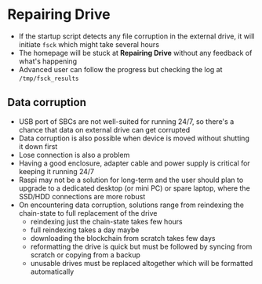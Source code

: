 # Repairing Drive

- If the startup script detects any file corruption in the external drive, it will initiate `fsck` which might take several hours
- The homepage will be stuck at **Repairing Drive** without any feedback of what's happening
- Advanced user can follow the progress but checking the log at `/tmp/fsck_results`

## Data corruption
- USB port of SBCs are not well-suited for running 24/7, so there's a chance that data on external drive can get corrupted
- Data corruption is also possible when device is moved without shutting it down first
- Lose connection is also a problem
- Having a good enclosure, adapter cable and power supply is critical for keeping it running 24/7
- Raspi may not be a solution for long-term and the user should plan to upgrade to a dedicated desktop (or mini PC) or spare laptop, where the SSD/HDD connections are more robust
- On encountering data corruption, solutions range from reindexing the chain-state to full replacement of the drive
  - reindexing just the chain-state takes few hours
  - full reindexing takes a day maybe
  - downloading the blockchain from scratch takes few days
  - reformatting the drive is quick but must be followed by syncing from scratch or copying from a backup
  - unusable drives must be replaced altogether which will be formatted automatically
